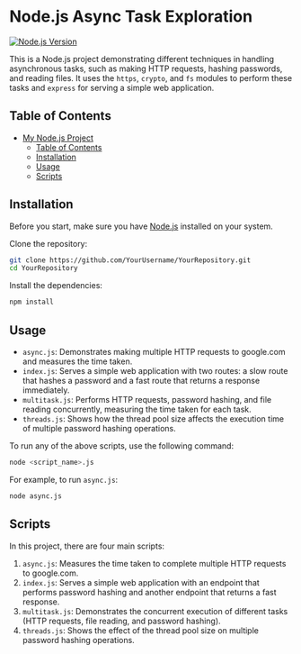 # Node.js Async Task Exploration

[![Node.js Version](https://img.shields.io/node/v/express)](https://nodejs.org/en/)

This is a Node.js project demonstrating different techniques in handling asynchronous tasks, such as making HTTP requests, hashing passwords, and reading files. It uses the `https`, `crypto`, and `fs` modules to perform these tasks and `express` for serving a simple web application.

## Table of Contents

- [My Node.js Project](#my-nodejs-project)
  - [Table of Contents](#table-of-contents)
  - [Installation](#installation)
  - [Usage](#usage)
  - [Scripts](#scripts)

## Installation

Before you start, make sure you have [Node.js](https://nodejs.org/en/download/) installed on your system.

Clone the repository:

```bash
git clone https://github.com/YourUsername/YourRepository.git
cd YourRepository
```

Install the dependencies:

```bash
npm install
```

## Usage

- `async.js`: Demonstrates making multiple HTTP requests to google.com and measures the time taken.
- `index.js`: Serves a simple web application with two routes: a slow route that hashes a password and a fast route that returns a response immediately.
- `multitask.js`: Performs HTTP requests, password hashing, and file reading concurrently, measuring the time taken for each task.
- `threads.js`: Shows how the thread pool size affects the execution time of multiple password hashing operations.

To run any of the above scripts, use the following command:

```bash
node <script_name>.js
```

For example, to run `async.js`:

```bash
node async.js
```

## Scripts

In this project, there are four main scripts:

1. `async.js`: Measures the time taken to complete multiple HTTP requests to google.com.
2. `index.js`: Serves a simple web application with an endpoint that performs password hashing and another endpoint that returns a fast response.
3. `multitask.js`: Demonstrates the concurrent execution of different tasks (HTTP requests, file reading, and password hashing).
4. `threads.js`: Shows the effect of the thread pool size on multiple password hashing operations.
